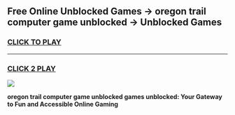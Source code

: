 
## Free Online Unblocked Games → oregon trail computer game unblocked → Unblocked Games
<h3>
<a href="https://premium.freeplayer.one?title=oregon_trail_computer_game_unblocked&ref=21F">CLICK TO PLAY</a></h3>
<hr>

<h3>
<a href="https://premium.freeplayer.one?title=oregon_trail_computer_game_unblocked&ref=21F">CLICK 2 PLAY</a>
  
</h3>

<a href="https://premium.freeplayer.one?title=oregon_trail_computer_game_unblocked&ref=21F/"><img src="https://clearcache.store/games.png"></a>


**oregon trail computer game unblocked games unblocked: Your Gateway to Fun and Accessible Online Gaming**
